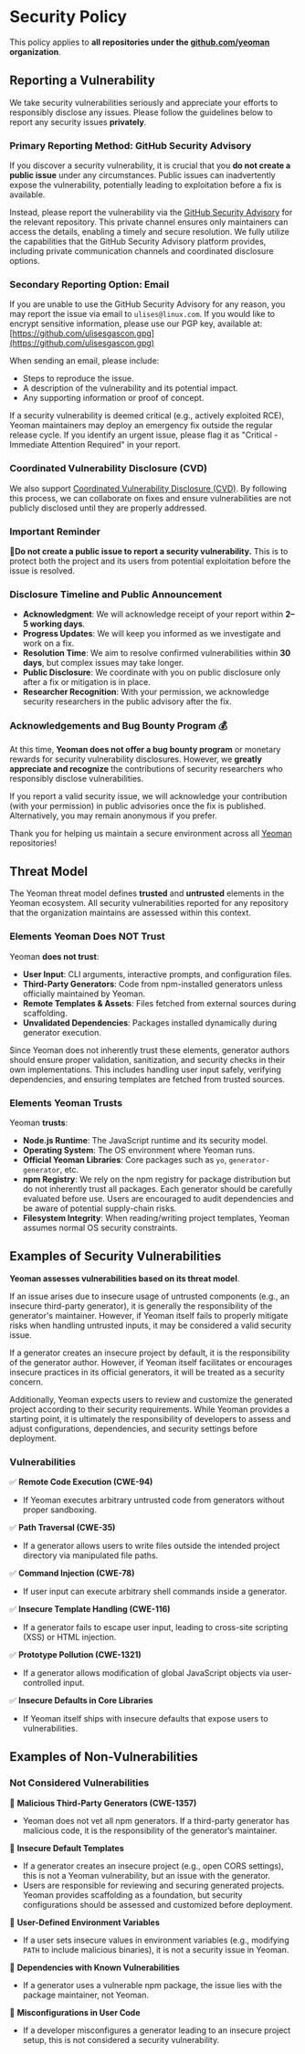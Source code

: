 # Security Policy

This policy applies to **all repositories under the [github.com/yeoman](https://github.com/yeoman) organization**.

## Reporting a Vulnerability

We take security vulnerabilities seriously and appreciate your efforts to responsibly disclose any issues. Please follow the guidelines below to report any security issues **privately**.

### Primary Reporting Method: GitHub Security Advisory

If you discover a security vulnerability, it is crucial that you **do not create a public issue** under any circumstances. Public issues can inadvertently expose the vulnerability, potentially leading to exploitation before a fix is available.

Instead, please report the vulnerability via the [GitHub Security Advisory](https://docs.github.com/en/code-security/security-advisories/guidance-on-reporting-and-writing/privately-reporting-a-security-vulnerability) for the relevant repository. This private channel ensures only maintainers can access the details, enabling a timely and secure resolution. We fully utilize the capabilities that the GitHub Security Advisory platform provides, including private communication channels and coordinated disclosure options.

### Secondary Reporting Option: Email

If you are unable to use the GitHub Security Advisory for any reason, you may report the issue via email to `ulises@linux.com`. If you would like to encrypt sensitive information, please use our PGP key, available at: [https://github.com/ulisesgascon.gpg](https://github.com/ulisesgascon.gpg)

When sending an email, please include:
- Steps to reproduce the issue.
- A description of the vulnerability and its potential impact.
- Any supporting information or proof of concept.

If a security vulnerability is deemed critical (e.g., actively exploited RCE), Yeoman maintainers may deploy an emergency fix outside the regular release cycle. If you identify an urgent issue, please flag it as "Critical - Immediate Attention Required" in your report.


### Coordinated Vulnerability Disclosure (CVD)

We also support [Coordinated Vulnerability Disclosure (CVD)](https://en.wikipedia.org/wiki/Coordinated_vulnerability_disclosure). By following this process, we can collaborate on fixes and ensure vulnerabilities are not publicly disclosed until they are properly addressed.

### Important Reminder

🚨**Do not create a public issue to report a security vulnerability.** This is to protect both the project and its users from potential exploitation before the issue is resolved.

### Disclosure Timeline and Public Announcement

- **Acknowledgment**: We will acknowledge receipt of your report within **2–5 working days**.
- **Progress Updates**: We will keep you informed as we investigate and work on a fix.
- **Resolution Time**: We aim to resolve confirmed vulnerabilities within **30 days**, but complex issues may take longer.
- **Public Disclosure**: We coordinate with you on public disclosure only after a fix or mitigation is in place.
- **Researcher Recognition**: With your permission, we acknowledge security researchers in the public advisory after the fix.


### Acknowledgements and Bug Bounty Program 💰

At this time, **Yeoman does not offer a bug bounty program** or monetary rewards for security vulnerability disclosures. However, we **greatly appreciate and recognize** the contributions of security researchers who responsibly disclose vulnerabilities.

If you report a valid security issue, we will acknowledge your contribution (with your permission) in public advisories once the fix is published. Alternatively, you may remain anonymous if you prefer.

Thank you for helping us maintain a secure environment across all [Yeoman](https://github.com/yeoman) repositories!

## Threat Model

The Yeoman threat model defines **trusted** and **untrusted** elements in the Yeoman ecosystem. All security vulnerabilities reported for any repository that the organization maintains are assessed within this context.

### Elements Yeoman Does NOT Trust
Yeoman **does not trust**:
- **User Input**: CLI arguments, interactive prompts, and configuration files.
- **Third-Party Generators**: Code from npm-installed generators unless officially maintained by Yeoman.
- **Remote Templates & Assets**: Files fetched from external sources during scaffolding.
- **Unvalidated Dependencies**: Packages installed dynamically during generator execution.

Since Yeoman does not inherently trust these elements, generator authors should ensure proper validation, sanitization, and security checks in their own implementations. This includes handling user input safely, verifying dependencies, and ensuring templates are fetched from trusted sources.

### Elements Yeoman Trusts
Yeoman **trusts**:
- **Node.js Runtime**: The JavaScript runtime and its security model.
- **Operating System**: The OS environment where Yeoman runs.
- **Official Yeoman Libraries**: Core packages such as `yo`, `generator-generator`, etc.
- **npm Registry**: We rely on the npm registry for package distribution but do not inherently trust all packages. Each generator should be carefully evaluated before use. Users are encouraged to audit dependencies and be aware of potential supply-chain risks.
- **Filesystem Integrity**: When reading/writing project templates, Yeoman assumes normal OS security constraints.

## Examples of Security Vulnerabilities

**Yeoman assesses vulnerabilities based on its threat model**. 

If an issue arises due to insecure usage of untrusted components (e.g., an insecure third-party generator), it is generally the responsibility of the generator's maintainer. However, if Yeoman itself fails to properly mitigate risks when handling untrusted inputs, it may be considered a valid security issue.

If a generator creates an insecure project by default, it is the responsibility of the generator author. However, if Yeoman itself facilitates or encourages insecure practices in its official generators, it will be treated as a security concern.

Additionally, Yeoman expects users to review and customize the generated project according to their security requirements. While Yeoman provides a starting point, it is ultimately the responsibility of developers to assess and adjust configurations, dependencies, and security settings before deployment.

### Vulnerabilities
✅ **Remote Code Execution (CWE-94)**  
- If Yeoman executes arbitrary untrusted code from generators without proper sandboxing.

✅ **Path Traversal (CWE-35)**  
- If a generator allows users to write files outside the intended project directory via manipulated file paths.

✅ **Command Injection (CWE-78)**  
- If user input can execute arbitrary shell commands inside a generator.

✅ **Insecure Template Handling (CWE-116)**  
- If a generator fails to escape user input, leading to cross-site scripting (XSS) or HTML injection.

✅ **Prototype Pollution (CWE-1321)**  
- If a generator allows modification of global JavaScript objects via user-controlled input.

✅ **Insecure Defaults in Core Libraries**  
- If Yeoman itself ships with insecure defaults that expose users to vulnerabilities.

## Examples of Non-Vulnerabilities

### Not Considered Vulnerabilities
🚫 **Malicious Third-Party Generators (CWE-1357)**  
- Yeoman does not vet all npm generators. If a third-party generator has malicious code, it is the responsibility of the generator’s maintainer.

🚫 **Insecure Default Templates**  
- If a generator creates an insecure project (e.g., open CORS settings), this is not a Yeoman vulnerability, but an issue with the generator.
- Users are responsible for reviewing and securing generated projects. Yeoman provides scaffolding as a foundation, but security configurations should be assessed and customized before deployment.

🚫 **User-Defined Environment Variables**  
- If a user sets insecure values in environment variables (e.g., modifying `PATH` to include malicious binaries), it is not a security issue in Yeoman.

🚫 **Dependencies with Known Vulnerabilities**  
- If a generator uses a vulnerable npm package, the issue lies with the package maintainer, not Yeoman.

🚫 **Misconfigurations in User Code**  
- If a developer misconfigures a generator leading to an insecure project setup, this is not considered a security vulnerability.

